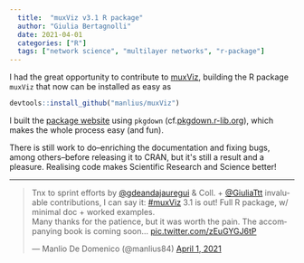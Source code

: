 ```yaml
---
  title:  "muxViz v3.1 R package"
  author: "Giulia Bertagnolli"
  date: 2021-04-01
  categories: ["R"]
  tags: ["network science", "multilayer networks", "r-package"]
---
```


I had the great opportunity to contribute to [muxViz](https://github.com/manlius/muxViz), building the R package `muxViz` that now can be installed as easy as
```R
devtools::install_github("manlius/muxViz")
```

I built the [package website](https://manlius.github.io/muxViz) using `pkgdown` (cf.[pkgdown.r-lib.org](https://pkgdown.r-lib.org/)), which makes the whole process easy (and fun).

There is still work to do&ndash;enriching the documentation and fixing bugs, among others&ndash;before releasing it to CRAN, but it's still a result and a pleasure.
Realising code makes Scientific Research and Science better!

---

<blockquote class="twitter-tweet"><p lang="en" dir="ltr">Tnx to sprint efforts by <a href="https://twitter.com/gdeandajauregui?ref_src=twsrc%5Etfw">@gdeandajauregui</a> &amp; Coll. + <a href="https://twitter.com/GiuliaTtt?ref_src=twsrc%5Etfw">@GiuliaTtt</a> invaluable contributions, I can say it: <a href="https://twitter.com/hashtag/muxViz?src=hash&amp;ref_src=twsrc%5Etfw">#muxViz</a> 3.1 is out! Full R package, w/ minimal doc + worked examples.<br>Many thanks for the patience, but it was worth the pain. The accompanying book is coming soon... <a href="https://t.co/zEuGYGJ6tP">pic.twitter.com/zEuGYGJ6tP</a></p>&mdash; Manlio De Domenico (@manlius84) <a href="https://twitter.com/manlius84/status/1377555005427843074?ref_src=twsrc%5Etfw">April 1, 2021</a></blockquote> <script async src="https://platform.twitter.com/widgets.js" charset="utf-8"></script>
